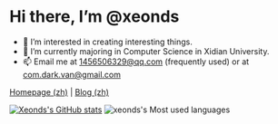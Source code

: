 # Hi there, I’m @xeonds

- 👀 I’m interested in creating interesting things.
- 🌱 I’m currently majoring in Computer Science in Xidian University.
- 📫 Email me at 1456506329@qq.com (frequently used) or at com.dark.van@gmail.com  

[Homepage (zh)](http://jiujiuer.xyz) | [Blog (zh)](http://www.jiujiuer.xyz/pages/repo)

[![Xeonds's GitHub stats](https://github-readme-stats.vercel.app/api?username=xeonds)](https://github.com/anuraghazra/github-readme-stats)
![xeonds's Most used languages](https://github-readme-stats.vercel.app/api/top-langs/?username=xeonds&layout=compact&hide_border=true&langs_count=16)
